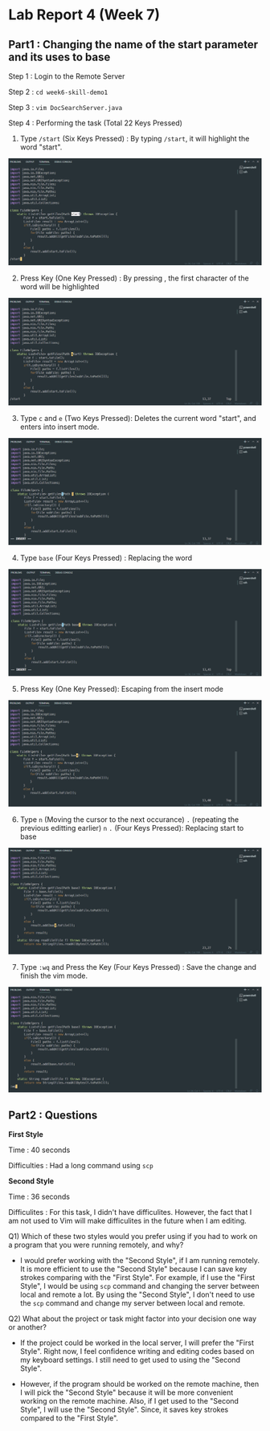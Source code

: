 # __Lab Report 4 (Week 7)__

## __Part1__ : Changing the name of the __start__ parameter and its uses to __base__

Step 1 : Login to the Remote Server

Step 2 : `cd week6-skill-demo1`

Step 3 : `vim DocSearchServer.java`

Step 4 : Performing the task (Total 22 Keys Pressed)

1) Type `/start` (Six Keys Pressed) : By typing `/start`, it will highlight the word "start".

![Image](step1.png)

2) Press <Enter> Key (One Key Pressed) : By pressing <Enter>, the first character of the word will be highlighted

![Image](step2.png)

3) Type `c` and `e` (Two Keys Pressed): Deletes the current word "start", and enters into insert mode.

![Image](step3.png)

4) Type `base` (Four Keys Pressed) : Replacing the word

![Image](step4.png)

5) Press <ESC> Key (One Key Pressed): Escaping from the insert mode

![Image](step5.png)

6) Type `n` (Moving the cursor to the next occurance) `.` (repeating the previous editting earlier) `n` `.` (Four Keys Pressed): Replacing start to base

![Image](step6.png)

7) Type `:wq` and Press the <Enter> Key (Four Keys Pressed) : Save the change and finish the vim mode.

![Image](step7.png)

## __Part2__ : Questions

__First Style__ 

Time : 40 seconds

Difficulties : Had a long command using `scp`

__Second Style__ 

Time : 36 seconds

Difficulites : For this task, I didn't have difficulites. However, the fact that I am not used to Vim will make difficulites in the future when I am editing. 

Q1) Which of these two styles would you prefer using if you had to work on a program that you were running remotely, and why?

- I would prefer working with the "Second Style", if I am running remotely. It is more efficient to use the "Second Style" because I can save key strokes comparing with the "First Style". For example, if I use the "First Style", I would be using `scp` command and changing the server between local and remote a lot. By using the "Second Style", I don't need to use the `scp` command and change my server between local and remote.

Q2) What about the project or task might factor into your decision one way or another?

- If the project could be worked in the local server, I will prefer the "First Style". Right now, I feel confidence writing and editing codes based on my keyboard settings. I still need to get used to using the "Second Style".

- However, if the program should be worked on the remote machine, then I will pick the "Second Style" because it will be more convenient working on the remote machine. Also, if I get used to the "Second Style", I will use the "Second Style". Since, it saves key strokes compared to the "First Style".